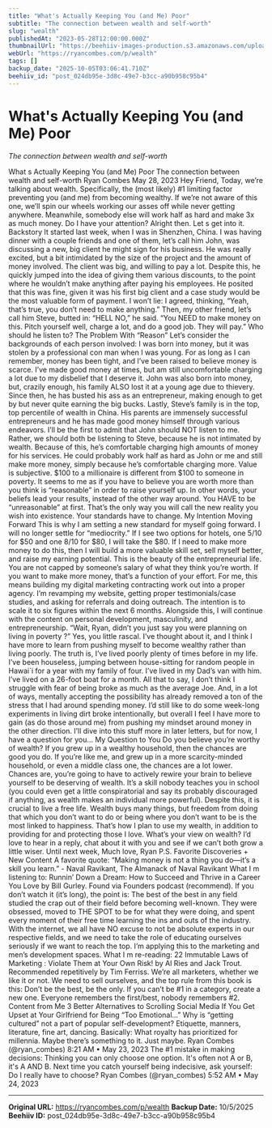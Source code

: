 ```yaml
---
title: "What's Actually Keeping You (and Me) Poor"
subtitle: "The connection between wealth and self-worth"
slug: "wealth"
publishedAt: "2023-05-28T12:00:00.000Z"
thumbnailUrl: "https://beehiiv-images-production.s3.amazonaws.com/uploads/asset/file/42d94faf-78c1-4c20-8785-8f31a54a4593/nitin-garg-h6jP-QeVV_w-unsplash.jpg?t=1685260180"
webUrl: "https://ryancombes.com/p/wealth"
tags: []
backup_date: "2025-10-05T03:06:41.710Z"
beehiiv_id: "post_024db95e-3d8c-49e7-b3cc-a90b958c95b4"
---
```


# What's Actually Keeping You (and Me) Poor

*The connection between wealth and self-worth*



What s Actually Keeping You (and Me) Poor The connection between wealth and self-worth Ryan Combes May 28, 2023 Hey Friend, Today, we’re talking about wealth. Specifically, the (most likely) #1 limiting factor preventing you (and me) from becoming wealthy. If we’re not aware of this one, we’ll spin our wheels working our asses off while never getting anywhere. Meanwhile, somebody else will work half as hard and make 3x as much money. Do I have your attention? Alright then. Let s get into it. Backstory It started last week, when I was in Shenzhen, China. I was having dinner with a couple friends and one of them, let’s call him John, was discussing a new, big client he might sign for his business. He was really excited, but a bit intimidated by the size of the project and the amount of money involved. The client was big, and willing to pay a lot. Despite this, he quickly jumped into the idea of giving them various discounts, to the point where he wouldn’t make anything after paying his employees. He posited that this was fine, given it was his first big client and a case study would be the most valuable form of payment. I won’t lie: I agreed, thinking, “Yeah, that’s true, you don’t need to make anything.” Then, my other friend, let’s call him Steve, butted in: “HELL NO,” he said. “You NEED to make money on this. Pitch yourself well, charge a lot, and do a good job. They will pay.” Who should he listen to? The Problem With “Reason” Let’s consider the backgrounds of each person involved: I was born into money, but it was stolen by a professional con man when I was young. For as long as I can remember, money has been tight, and I’ve been raised to believe money is scarce. I’ve made good money at times, but am still uncomfortable charging a lot due to my disbelief that I deserve it. John was also born into money, but, crazily enough, his family ALSO lost it at a young age due to thievery. Since then, he has busted his ass as an entrepreneur, making enough to get by but never quite earning the big bucks. Lastly, Steve’s family is in the top, top percentile of wealth in China. His parents are immensely successful entrepreneurs and he has made good money himself through various endeavors. I’ll be the first to admit that John should NOT listen to me. Rather, we should both be listening to Steve, because he is not intimated by wealth. Because of this, he’s comfortable charging high amounts of money for his services. He could probably work half as hard as John or me and still make more money, simply because he’s comfortable charging more. Value is subjective. $100 to a millionaire is different from $100 to someone in poverty. It seems to me as if you have to believe you are worth more than you think is “reasonable” in order to raise yourself up. In other words, your beliefs lead your results, instead of the other way around. You HAVE to be “unreasonable” at first. That’s the only way you will call the new reality you wish into existence. Your standards have to change. My Intention Moving Forward This is why I am setting a new standard for myself going forward. I will no longer settle for “mediocrity.” If I see two options for hotels, one 5/10 for $50 and one 8/10 for $80, I will take the $80. If I need to make more money to do this, then I will build a more valuable skill set, sell myself better, and raise my earning potential. This is the beauty of the entrepreneurial life. You are not capped by someone’s salary of what they think you’re worth. If you want to make more money, that’s a function of your effort. For me, this means building my digital marketing contracting work out into a proper agency. I’m revamping my website, getting proper testimonials/case studies, and asking for referrals and doing outreach. The intention is to scale it to six figures within the next 6 months. Alongside this, I will continue with the content on personal development, masculinity, and entrepreneurship. “Wait, Ryan, didn’t you just say you were planning on living in poverty ?” Yes, you little rascal. I’ve thought about it, and I think I have more to learn from pushing myself to become wealthy rather than living poorly. The truth is, I’ve lived poorly plenty of times before in my life. I’ve been houseless, jumping between house-sitting for random people in Hawai`i for a year with my family of four. I’ve lived in my Dad’s van with him. I’ve lived on a 26-foot boat for a month. All that to say, I don’t think I struggle with fear of being broke as much as the average Joe. And, in a lot of ways, mentally accepting the possibility has already removed a ton of the stress that I had around spending money. I’d still like to do some week-long experiments in living dirt broke intentionally, but overall I feel I have more to gain (as do those around me) from pushing my mindset around money in the other direction. I’ll dive into this stuff more in later letters, but for now, I have a question for you… My Question to You Do you believe you’re worthy of wealth? If you grew up in a wealthy household, then the chances are good you do. If you’re like me, and grew up in a more scarcity-minded household, or even a middle class one, the chances are a lot lower. Chances are, you’re going to have to actively rewire your brain to believe yourself to be deserving of wealth. It’s a skill nobody teaches you in school (you could even get a little conspiratorial and say its probably discouraged if anything, as wealth makes an individual more powerful). Despite this, it is crucial to live a free life. Wealth buys many things, but freedom from doing that which you don’t want to do or being where you don’t want to be is the most linked to happiness. That’s how I plan to use my wealth, in addition to providing for and protecting those I love. What’s your view on wealth? I’d love to hear in a reply, chat about it with you and see if we can’t both grow a little wiser. Until next week, Much love, Ryan P.S. Favorite Discoveries + New Content A favorite quote: “Making money is not a thing you do—it’s a skill you learn.” - Naval Ravikant, The Almanack of Naval Ravikant What I m listening to: Runnin’ Down a Dream: How to Succeed and Thrive in a Career You Love by Bill Gurley. Found via Founders podcast (recommend). If you don’t watch it (it’s long), the point is: The best of the best in any field studied the crap out of their field before becoming well-known. They were obsessed, moved to THE SPOT to be for what they were doing, and spent every moment of their free time learning the ins and outs of the industry. With the internet, we all have NO excuse to not be absolute experts in our respective fields, and we need to take the role of educating ourselves seriously if we want to reach the top. I’m applying this to the marketing and men’s development spaces. What I m re-reading: 22 Immutable Laws of Marketing : Violate Them at Your Own Risk! by Al Ries and Jack Trout. Recommended repetitively by Tim Ferriss. We’re all marketers, whether we like it or not. We need to sell ourselves, and the top rule from this book is this: Don’t be the best, be the only. If you can’t be #1 in a category, create a new one. Everyone remembers the first/best, nobody remembers #2. Content from Me 3 Better Alternatives to Scrolling Social Media If You Get Upset at Your Girlfriend for Being “Too Emotional…” Why is “getting cultured” not a part of popular self-development? Etiquette, manners, literature, fine art, dancing. Basically: What royalty has prioritized for millennia. Maybe there’s something to it. Just maybe. Ryan Combes (@ryan_combes) 8:21 AM • May 23, 2023 The #1 mistake in making decisions: Thinking you can only choose one option. It's often not A or B, it's A AND B. Next time you catch yourself being indecisive, ask yourself: Do I really have to choose? Ryan Combes (@ryan_combes) 5:52 AM • May 24, 2023

---

**Original URL:** https://ryancombes.com/p/wealth
**Backup Date:** 10/5/2025
**Beehiiv ID:** post_024db95e-3d8c-49e7-b3cc-a90b958c95b4

